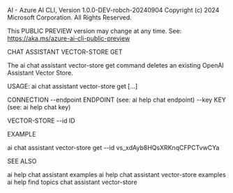 AI - Azure AI CLI, Version 1.0.0-DEV-robch-20240904
Copyright (c) 2024 Microsoft Corporation. All Rights Reserved.

This PUBLIC PREVIEW version may change at any time.
See: https://aka.ms/azure-ai-cli-public-preview

CHAT ASSISTANT VECTOR-STORE GET

  The ai chat assistant vector-store get command deletes an existing OpenAI Assistant Vector Store.

USAGE: ai chat assistant vector-store get [...]

  CONNECTION
    --endpoint ENDPOINT                 (see: ai help chat endpoint)
    --key KEY                           (see: ai help chat key)

  VECTOR-STORE
    --id ID

EXAMPLE

  ai chat assistant vector-store get --id vs_xdAyb8HQsXRKnqCFPCTvwCYa

SEE ALSO

  ai help chat assistant examples
  ai help chat assistant vector-store examples
  ai help find topics chat assistant vector-store

